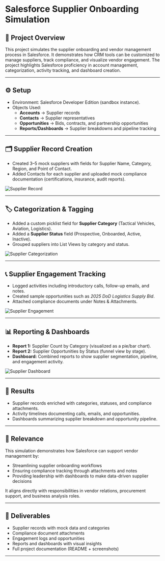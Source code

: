 # Salesforce Supplier Onboarding Simulation

## 📌 Project Overview
This project simulates the supplier onboarding and vendor management process in Salesforce. It demonstrates how CRM tools can be customized to manage suppliers, track compliance, and visualize vendor engagement. The project highlights Salesforce proficiency in account management, categorization, activity tracking, and dashboard creation.

---

## ⚙️ Setup
- Environment: Salesforce Developer Edition (sandbox instance).
- Objects Used:
  - **Accounts** → Supplier records  
  - **Contacts** → Supplier representatives  
  - **Opportunities** → Bids, contracts, and partnership opportunities  
  - **Reports/Dashboards** → Supplier breakdowns and pipeline tracking  

---

## 🗂 Supplier Record Creation
- Created 3–5 mock suppliers with fields for Supplier Name, Category, Region, and Point of Contact.
- Added Contacts for each supplier and uploaded mock compliance documentation (certifications, insurance, audit reports).

![Supplier Record](./images/supplier-record.png)

---

## 🏷 Categorization & Tagging
- Added a custom picklist field for **Supplier Category** (Tactical Vehicles, Aviation, Logistics).
- Added a **Supplier Status** field (Prospective, Onboarded, Active, Inactive).
- Grouped suppliers into List Views by category and status.

![Supplier Categorization](./images/supplier-categorization.png)

---

## 📞 Supplier Engagement Tracking
- Logged activities including introductory calls, follow-up emails, and notes.
- Created sample opportunities such as *2025 DoD Logistics Supply Bid*.
- Attached compliance documents under Notes & Attachments.

![Supplier Engagement](./images/supplier-engagement.png)

---

## 📊 Reporting & Dashboards
- **Report 1:** Supplier Count by Category (visualized as a pie/bar chart).
- **Report 2:** Supplier Opportunities by Status (funnel view by stage).
- **Dashboard:** Combined reports to show supplier segmentation, pipeline, and engagement activity.

![Supplier Dashboard](./images/supplier-dashboard.png)

---

## 📝 Results
- Supplier records enriched with categories, statuses, and compliance attachments.  
- Activity timelines documenting calls, emails, and opportunities.  
- Dashboards summarizing supplier breakdown and opportunity pipeline.  

---

## 🎯 Relevance
This simulation demonstrates how Salesforce can support vendor management by:  
- Streamlining supplier onboarding workflows  
- Ensuring compliance tracking through attachments and notes  
- Providing leadership with dashboards to make data-driven supplier decisions  

It aligns directly with responsibilities in vendor relations, procurement support, and business analysis roles.

---

## 📂 Deliverables
- Supplier records with mock data and categories  
- Compliance document attachments  
- Engagement logs and opportunities  
- Reports and dashboards with visual insights  
- Full project documentation (README + screenshots)  

---
